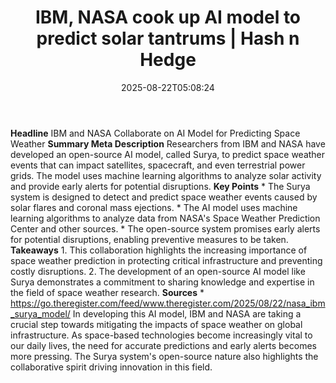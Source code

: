 ﻿---
title: "IBM, NASA cook up AI model to predict solar tantrums | Hash n Hedge"
date: "2025-08-22T05:08:24"
category: "Markets"
summary: ""
slug: "ibm-nasa-cook-up-ai-model-to-predict-solar-tantrums"
source_urls:
  - ""
seo:
  title: "IBM, NASA cook up AI model to predict solar tantrums | Hash n Hedge | Hash n Hedge"
  description: ""
  keywords: ["news", "markets", "brief"]
---
**Headline** IBM and NASA Collaborate on AI Model for Predicting Space Weather  **Summary Meta Description** Researchers from IBM and NASA have developed an open-source AI model, called Surya, to predict space weather events that can impact satellites, spacecraft, and even terrestrial power grids. The model uses machine learning algorithms to analyze solar activity and provide early alerts for potential disruptions.  **Key Points**  * The Surya system is designed to detect and predict space weather events caused by solar flares and coronal mass ejections. * The AI model uses machine learning algorithms to analyze data from NASA's Space Weather Prediction Center and other sources. * The open-source system promises early alerts for potential disruptions, enabling preventive measures to be taken.  **Takeaways**  1. This collaboration highlights the increasing importance of space weather prediction in protecting critical infrastructure and preventing costly disruptions. 2. The development of an open-source AI model like Surya demonstrates a commitment to sharing knowledge and expertise in the field of space weather research.  **Sources** * https://go.theregister.com/feed/www.theregister.com/2025/08/22/nasa_ibm_surya_model/  In developing this AI model, IBM and NASA are taking a crucial step towards mitigating the impacts of space weather on global infrastructure. As space-based technologies become increasingly vital to our daily lives, the need for accurate predictions and early alerts becomes more pressing. The Surya system's open-source nature also highlights the collaborative spirit driving innovation in this field.